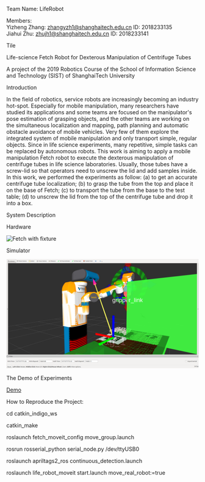 Team Name: LifeRobot <br>

Members: <br>
Yizheng Zhang: zhangyzh1@shanghaitech.edu.cn   ID: 2018233135 <br>
Jiahui  Zhu: zhujh1@shanghaitech.edu.cn      ID: 2018233141 <br>

Tile

Life-science Fetch Robot for Dexterous Manipulation of Centrifuge Tubes

A project of the 2019 Robotics Course of the School of Information Science and Technology (SIST) of ShanghaiTech University

Introduction

In the field of robotics, service robots are increasingly becoming an industry hot-spot. Especially for mobile manipulation, many researchers have studied its applications and some teams are focused on the manipulator's pose estimation of grasping objects, and the other teams are working on the simultaneous localization and mapping, path planning and automatic obstacle avoidance of mobile vehicles. Very few of them explore the integrated system of mobile manipulation and only transport simple, regular objects.  Since in life science experiments, many repetitive, simple tasks can be replaced by autonomous robots. This work is aiming to apply a mobile manipulation Fetch robot to execute the dexterous manipulation of centrifuge tubes in life science laboratories. Usually, those tubes have a screw-lid so that operators need to unscrew the lid and add samples inside. In this work, we performed the experiments as follow: (a) to get an accurate centrifuge tube localization; (b) to grasp the tube from the top and place it on the base of Fetch; (c) to transport the tube from the base to the test table; (d) to unscrew the lid from the top of the centrifuge tube and drop it into a box. 

System Description

Hardware

![Fetch with fixture](doc/image/hardware.JPG)

Simulator

![Fetch in Rviz](doc/image/apriltag-usage.png)

The Demo of Experiments

[Demo](https://youtu.be/GrqMmCn_Z8M)

How to Reproduce the Project:

cd catkin_indigo_ws

catkin_make

roslaunch fetch_moveit_config move_group.launch

rosrun rosserial_python serial_node.py /dev/ttyUSB0

roslaunch apriltags2_ros continuous_detection.launch

roslaunch life_robot_moveit start.launch move_real_robot:=true